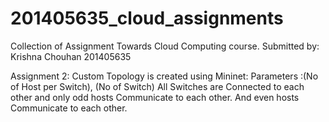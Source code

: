# 201405635_cloud_assignments
Collection of Assignment Towards Cloud Computing course.
                                                                                Submitted by: 
                                                                                Krishna Chouhan
                                                                                201405635


Assignment 2:
Custom Topology is created using Mininet:
Parameters :(No of Host per Switch), (No of Switch)
All Switches are Connected to each other and only odd hosts Communicate to each other.
And even hosts Communicate to each other.
